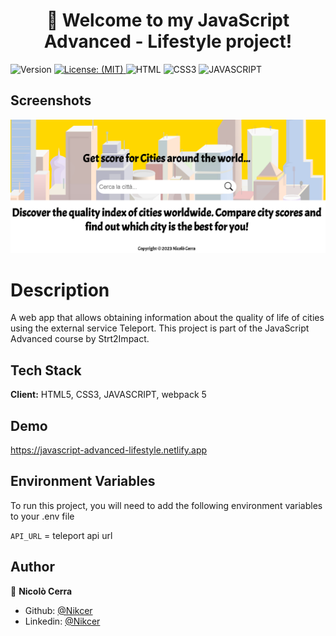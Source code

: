<h1 align="center">🚀 Welcome to my JavaScript Advanced - Lifestyle project!</h1>
<p>
  <img alt="Version" src="https://img.shields.io/badge/version-1.0.0-blue.svg?cacheSeconds=2592000" />
  <a href="#" target="_blank">
    <img alt="License: (MIT)" src="https://img.shields.io/badge/License-(MIT)-yellow.svg" />
  </a>
  <img alt="HTML" src="https://img.shields.io/badge/HTML5-E34F26?style=for-the-badge&logo=html5&logoColor=white"  />
  <img alt="CSS3" src="https://img.shields.io/badge/CSS3-1572B6?style=for-the-badge&logo=css3&logoColor=white"  />
  <img alt="JAVASCRIPT" src="https://img.shields.io/badge/JavaScript-F7DF1E?style=for-the-badge&logo=javascript&logoColor=black" />
</p>

## Screenshots

![Alt text](https://github.com/Nikcer/JavaScript_Advanced-Lifestyle/blob/master/src/img/screenshot.png)

# Description

A web app that allows obtaining information about the quality of life of cities using the external service Teleport.
This project is part of the JavaScript Advanced course by Strt2Impact.

## Tech Stack

**Client:** HTML5, CSS3, JAVASCRIPT, webpack 5

## Demo

https://javascript-advanced-lifestyle.netlify.app

## Environment Variables

To run this project, you will need to add the following environment variables to your .env file

`API_URL` = teleport api url

## Author

👤 **Nicolò Cerra**

- Github: [@Nikcer](https://github.com/Nikcer)
- Linkedin: [@Nikcer](https://www.linkedin.com/in/nicol%C3%B2-cerra-492325231/)
